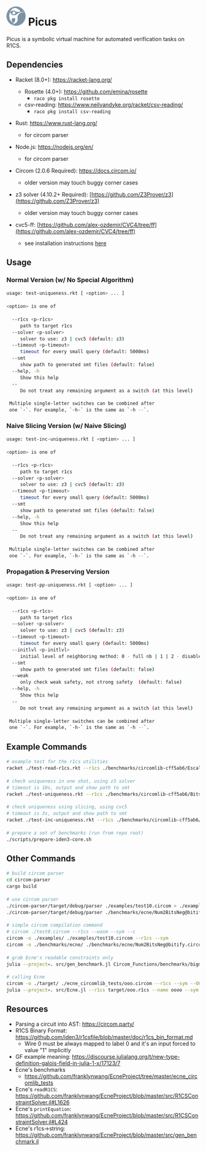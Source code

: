 <div align="left">
  <h1>
    <img src="./resources/picus-white.png" width=50>
  	Picus
  </h1>
</div>
Picus is a symbolic virtual machine for automated verification tasks on R1CS.

## Dependencies

- Racket (8.0+): https://racket-lang.org/
  - Rosette (4.0+): https://github.com/emina/rosette
    - `raco pkg install rosette`
  - csv-reading: https://www.neilvandyke.org/racket/csv-reading/
    - `raco pkg install csv-reading`
- Rust: https://www.rust-lang.org/
  - for circom parser
- Node.js: https://nodejs.org/en/
  - for circom parser
- Circom (2.0.6 Required): https://docs.circom.io/
  - older version may touch buggy corner cases

- z3 solver (4.10.2+ Required): [https://github.com/Z3Prover/z3](https://github.com/Z3Prover/z3)
  - older version may touch buggy corner cases

- cvc5-ff: [https://github.com/alex-ozdemir/CVC4/tree/ff](https://github.com/alex-ozdemir/CVC4/tree/ff)
  - see installation instructions [here](./NOTES.md#installing-cvc5-ff)


## Usage

### Normal Version (w/ No Special Algorithm)

```bash
usage: test-uniqueness.rkt [ <option> ... ]

<option> is one of

  --r1cs <p-r1cs>
     path to target r1cs
  --solver <p-solver>
     solver to use: z3 | cvc5 (default: z3)
  --timeout <p-timeout>
     timeout for every small query (default: 5000ms)
  --smt
     show path to generated smt files (default: false)
  --help, -h
     Show this help
  --
     Do not treat any remaining argument as a switch (at this level)

 Multiple single-letter switches can be combined after
 one `-`. For example, `-h-` is the same as `-h --`.
```

### Naive Slicing Version (w/ Naive Slicing)

```bash
usage: test-inc-uniqueness.rkt [ <option> ... ]

<option> is one of

  --r1cs <p-r1cs>
     path to target r1cs
  --solver <p-solver>
     solver to use: z3 | cvc5 (default: z3)
  --timeout <p-timeout>
     timeout for every small query (default: 5000ms)
  --smt
     show path to generated smt files (default: false)
  --help, -h
     Show this help
  --
     Do not treat any remaining argument as a switch (at this level)

 Multiple single-letter switches can be combined after
 one `-`. For example, `-h-` is the same as `-h --`.
```

### Propagation & Preserving Version

```bash
usage: test-pp-uniqueness.rkt [ <option> ... ]

<option> is one of

  --r1cs <p-r1cs>
     path to target r1cs
  --solver <p-solver>
     solver to use: z3 | cvc5 (default: z3)
  --timeout <p-timeout>
     timeout for every small query (default: 5000ms)
  --initlvl <p-initlvl>
     initial level of neighboring method: 0 - full nb | 1 | 2 - disable nb (default:0)
  --smt
     show path to generated smt files (default: false)
  --weak
     only check weak safety, not strong safety  (default: false)
  --help, -h
     Show this help
  --
     Do not treat any remaining argument as a switch (at this level)

 Multiple single-letter switches can be combined after
 one `-`. For example, `-h-` is the same as `-h --`.
```

## Example Commands

```bash
# example test for the r1cs utilities
racket ./test-read-r1cs.rkt --r1cs ./benchmarks/circomlib-cff5ab6/EscalarMulAny@escalarmulany.r1cs

# check uniqueness in one shot, using z3 solver
# timeout is 10s, output and show path to smt
racket ./test-uniqueness.rkt --r1cs ./benchmarks/circomlib-cff5ab6/Bits2Num@bitify.r1cs --timeout 10000 --smt --solver z3

# check uniqueness using slicing, using cvc5
# timeout is 3s, output and show path to smt
racket ./test-inc-uniqueness.rkt --r1cs ./benchmarks/circomlib-cff5ab6/Mux4@mux4.r1cs --timeout 3000 --smt --solver cvc5

# prepare a set of benchmarks (run from repo root)
./scripts/prepare-iden3-core.sh
```

## Other Commands

```bash
# build circom parser
cd circom-parser
cargo build

# use circom parser
./circom-parser/target/debug/parser ./examples/test10.circom > ./examples/test10.json
./circom-parser/target/debug/parser ./benchmarks/ecne/Num2BitsNeg@bitify.circom > ./benchmarks/ecne/Num2BitsNeg@bitify.json

# simple circom compilation command
# circom ./test0.circom --r1cs --wasm --sym --c
circom -o ./examples/ ./examples/test10.circom --r1cs --sym
circom -o ./benchmarks/ecne/ ./benchmarks/ecne/Num2BitsNeg@bitify.circom --r1cs --sym

# grab Ecne's readable constraints only
julia --project=. src/gen_benchmark.jl Circom_Functions/benchmarks/bigmod_5_2.r1cs > Circom_Functions/benchmarks/bigmod_5_2.txt

# calling Ecne
circom -o ./target/ ./ecne_circomlib_tests/ooo.circom --r1cs --sym --O0
julia --project=. src/Ecne.jl --r1cs target/ooo.r1cs --name oooo --sym target/ooo.sym
```

## Resources

- Parsing a circuit into AST: https://circom.party/
- R1CS Binary Format: https://github.com/iden3/r1csfile/blob/master/doc/r1cs_bin_format.md
  - Wire 0 must be always mapped to label 0 and it's an input forced to value "1" implicitly
- GF example meaning: https://discourse.julialang.org/t/new-type-definition-galois-field-in-julia-1-x/17123/7
- Ecne's benchmarks
  - https://github.com/franklynwang/EcneProject/tree/master/ecne_circomlib_tests
- Ecne's `readR1CS`: https://github.com/franklynwang/EcneProject/blob/master/src/R1CSConstraintSolver.jl#L1626
- Ecne's `printEquation`: https://github.com/franklynwang/EcneProject/blob/master/src/R1CSConstraintSolver.jl#L424
- Ecne's r1cs->string: https://github.com/franklynwang/EcneProject/blob/master/src/gen_benchmark.jl
